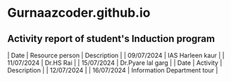 # Gurnaazcoder.github.io
## Activity report of student's Induction program

| Date | Resource person | Description |
| 09/07/2024 | IAS Harleen kaur |
| 11/07/2024 | Dr.HS Rai |
| 15/07/2024 | Dr.Pyare lal garg |
| Date | Activity | Description |
| 12/07/2024 |
| 16/07/2024 | Information Department tour |



